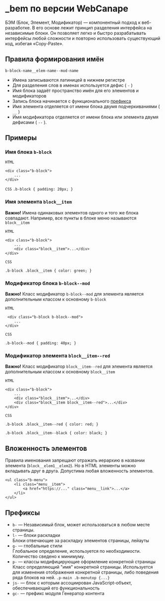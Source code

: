 # _bem по версии WebCanape

БЭМ (Блок, Элемент, Модификатор) — компонентный подход к веб-разработке. В его основе лежит принцип разделения интерфейса на независимые блоки. Он позволяет легко и быстро разрабатывать интерфейсы любой сложности и повторно использовать существующий код, избегая «Copy-Paste».

## Правила формирования имён
`b-block-name__elem-name--mod-name`

-   Имена записываются латиницей в нижнем регистре
-   Для разделения слов в именах используется дефис ( `-` )
-   Имя блока задаёт пространство имён для его элементов и модификаторов
-   Запись блока начинается с функционального [префикса](https://book.web-canape.ru/display/FRON/_bem#id-_bem-prefix)
-   Имя элемента отделяется от имени блока двумя подчеркиваниями ( `__` )
-   Имя модификатора отделяется от имени блока или элемента двумя дефисами ( `--` ).

##  Примеры

### Имя блока `b-block`

`HTML`

    <div class="b-block">
    	...
    </div>

`CSS`
`.b-block { padding: 20px; }`

### Имя элемента `block__item`

**Важно!** Имена одинаковых элементов одного и того же блока совпадают. Например, все пункты в блоке меню называются `block__item`

`HTML`

    <div class="b-block">
    	...
        <div class="block__item">...</div>
    </div>

`CSS`

`.b-block .block__item { color: green; }`

### Модификатор блока `b-block--mod`

**Важно!**  Класс модификатор `b-block--mod` для элемента является дополнительным классом к основному `b-block`

`HTML`

     <div class="b-block b-block--mod">
    	...
    </div>

`CSS`

`.b-block--mod { padding: 40px; }`

### Модификатор элемента `block__item--red`

**Важно!** Класс модификатор `block__item--red` для элемента является дополнительным классом к основному `block__item`

`HTML`

    <div class="b-block">
    	...
    	<div class="block__item">...</div>
    	<div class="block__item block__item--red">...</div>
    </div>

`CSS`

`.b-block .block__item--red { color: red; }`

`.b-block .block__item--black { color: black; }`

## Вложенность элементов

Правила именования запрещают отражать иерархию в названии элемента (`block__elem1__elem2`). Но в HTML элементы можно вкладывать друг в друга. Допустима любая вложенность элементов.

    <ul class="b-menu">
        <li class="menu__item">
            <a href="https://..." class="menu__link">...</a>
        </li>
    </ul>


## Префиксы

-   `b-` — Независимый блок, может использоваться в любом месте страницы.
-   `l-` — блоки раскладки  
    Блоки отвечающие за раскладку элементов страницы, лейауты
-   `g-` — глобальные стили  
    Глобальное определение, используется по необходимости. Количество сведено к минимуму.
-   `p-` — классы модифицирующие оформление конкретной страницы  
    Класс определяющий "имя" конкретной страницы. Используется для изменения отображения конкретной страницы, либо поведения ряда блоков на ней. 
    `.p-main .b-menutop {...}`
-   `js-` — блок с которым ассоциирован JavaScript-объект, обеспечивающий его функциональность
-   `gc-` — префикс модуля Генератор контента

